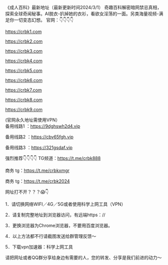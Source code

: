 《成人百科》最新地址（最新更新时间2024/3/1）
奇趣百科解密暗网禁忌真相，探索全球奇闻秘事。AI脱衣-扒掉她的衣衫，看欲女淫荡的一面。另类海量视频-满足你一切变态幻想。
官网：👇👇👇👇


https://crbk1.com

https://crbk2.com

https://crbk3.com

https://crbk4.com

https://crbk5.com

https://crbk6.com

https://crbk7.com

https://crbk8.com

https://crbk9.com


(官网永久地址需使用VPN）   
备用线路1 ：https://9dghswh2d4.vip

备用线路2 ：https://cbv65fgh.vip

备用线路3 ：https://321gsdaf.vip

强烈推荐👇👇👇👇
TG频道：https://t.me/crbk888

商务 tg：https://t.me/crbkxmgr

商务 tg：https://t.me/crbk2024

网址打不开？？？😱👇

1．请切换网络WIFI／4G／5G或者使用科学上网工具（VPN）

2．请复制完整地址到浏览器访问，有远端https：//

3．更换浏览器为Chrome浏览器，不要用百度浏览器。

4．以上方法都不行请截图发送给群管理反馈～

5．下载vpn加速器：科学上网工具

请把网址或者QQ群分享给身边有需要的人，您的转发、分享是我们前进的动力～


